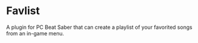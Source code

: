 # Favlist
 A plugin for PC Beat Saber that can create a playlist of your favorited songs from an in-game menu.
